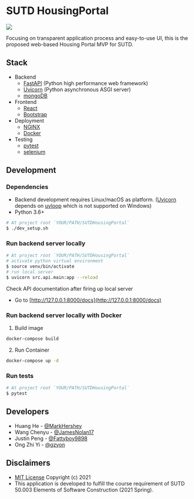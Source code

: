 # SUTD HousingPortal

![](https://github.com/MarkHershey/SUTDHousingPortal/workflows/CI/badge.svg?branch=master)

Focusing on transparent application process and easy-to-use UI, this is the proposed web-based Housing Portal MVP for SUTD.

## Stack

-   Backend
    -   [FastAPI](https://fastapi.tiangolo.com/) (Python high performance web framework)
    -   [Uvicorn](https://www.uvicorn.org/) (Python asynchronous ASGI server)
    -   [mongoDB](https://www.mongodb.com/)
-   Frontend
    -   [React](https://reactjs.org/)
    -   [Bootstrap](https://getbootstrap.com/)
-   Deployment
    -   [NGINX](https://www.nginx.com/)
    -   [Docker](https://www.docker.com/)
-   Testing
    -   [pytest](https://docs.pytest.org/en/stable/)
    -   [selenium](https://selenium-python.readthedocs.io/)

## Development

### Dependencies

-   Backend development requires Linux/macOS as platform. ([Uvicorn](https://www.uvicorn.org/) depends on [uvloop](https://github.com/MagicStack/uvloop) which is not supported on Windows)
-   Python 3.6+

```bash
# At project root `YOUR/PATH/SUTDHousingPortal`
$ ./dev_setup.sh
```

### Run backend server locally

```bash
# At project root `YOUR/PATH/SUTDHousingPortal`
# activate python virtual environment
$ source venv/bin/activate
# run local server
$ uvicorn src.api.main:app --reload
```

Check API documentation after firing up local server

-   Go to [http://127.0.0.1:8000/docs](http://127.0.0.1:8000/docs)

### Run backend server locally with Docker

1. Build image

```bash
docker-compose build
```

2. Run Container

```bash
docker-compose up -d
```

### Run tests

```bash
# At project root `YOUR/PATH/SUTDHousingPortal`
$ pytest
```

## Developers

-   Huang He - [@MarkHershey](https://github.com/MarkHershey)
-   Wang Chenyu - [@JamesNolan17](https://github.com/JamesNolan17)
-   Justin Peng - [@Fattyboy9898](https://github.com/Fattyboy9898)
-   Ong Zhi Yi - [@gzyon](https://github.com/gzyon)

## Disclaimers

-   [MIT License](LICENSE) Copyright (c) 2021
-   This application is developed to fulfill the course requirement of SUTD 50.003 Elements of Software Construction (2021 Spring).
